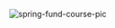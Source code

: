 
![spring-fund-course-pic](https://github.com/user-attachments/assets/557ff662-7166-4975-85cc-08ffafdc9175)
